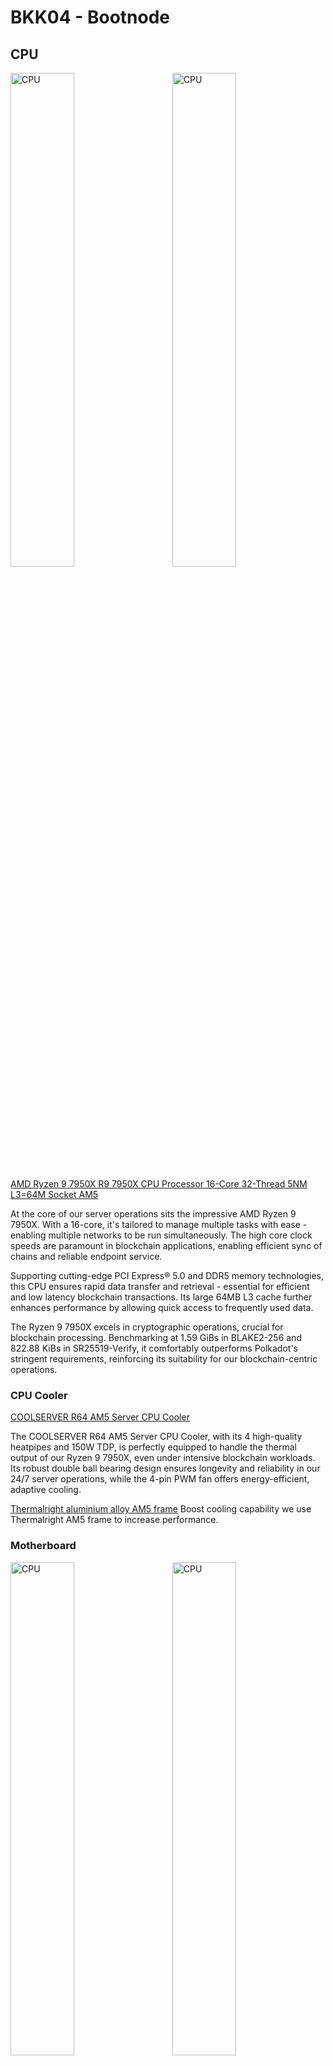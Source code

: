 # BKK04 - Bootnode

## CPU

<img src="images/bkk04/amdryzen9-2.webp" alt="CPU" style="width: 45%; margin-right: 1em; object-fit: cover;">
<img src="images/bkk04/amdryzen9.webp" alt="CPU" style="width: 45%; margin-left: 1em; object-fit: cover;">

[AMD Ryzen 9 7950X R9 7950X CPU Processor 16-Core 32-Thread 5NM L3=64M Socket AM5](https://www.amd.com/en/products/cpu/amd-ryzen-9-7950x)

At the core of our server operations sits the impressive AMD Ryzen 9 7950X.
With a 16-core, it's tailored to manage multiple tasks with ease - enabling
multiple networks to be run simultaneously. The high core clock speeds are
paramount in blockchain applications, enabling efficient sync of chains and
reliable endpoint service.

Supporting cutting-edge PCI Express® 5.0 and DDR5 memory technologies, this CPU
ensures rapid data transfer and retrieval - essential for efficient and low
latency blockchain transactions. Its large 64MB L3 cache further enhances
performance by allowing quick access to frequently used data.

The Ryzen 9 7950X excels in cryptographic operations, crucial for blockchain
processing. Benchmarking at 1.59 GiBs in BLAKE2-256 and 822.88 KiBs in
SR25519-Verify, it comfortably outperforms Polkadot's stringent requirements,
reinforcing its suitability for our blockchain-centric operations.

### CPU Cooler
[COOLSERVER R64 AM5 Server CPU Cooler](https://aliexpress.com/item/1005004850411911.html)

The COOLSERVER R64 AM5 Server CPU Cooler, with its 4 high-quality heatpipes and
150W TDP, is perfectly equipped to handle the thermal output of our Ryzen 9
7950X, even under intensive blockchain workloads. Its robust double ball
bearing design ensures longevity and reliability in our 24/7 server operations,
while the 4-pin PWM fan offers energy-efficient, adaptive cooling.

[Thermalright aluminium alloy AM5 frame](https://aliexpress.com/item/1005004904430608.html)
Boost cooling capability we use Thermalright AM5 frame to increase performance.

### Motherboard
<img src="images/bkk04/asrockrack.webp" alt="CPU" style="width: 45%; margin-right: 1em; object-fit: cover;">
<img src="images/bkk04/asrockrack-2.webp" alt="CPU" style="width: 45%; margin-left: 1em; object-fit: cover;">

[AsRock Rack B650D4U(LGA 1718)](https://www.asrockrack.com/general/productdetail.asp?Model=B650D4U#Specifications)

This motherboard is a masterpiece of engineering and design, a testament to
AsRock's ability to merge the high-performance aspects of the consumer world
with the robustness and dependability of server-grade hardware. The Rack
B650D4U is a Micro-ATX motherboard that fully supports DDR5 ECC UDIMM
memories, a feature that provides increased data integrity and system
reliability - essential elements in server environments.

The motherboard comes with full PCIe 5.0 support, which is crucial for tackling
demanding tasks and ensuring optimal performance. It features an M.2 slot, a
x16 slot, and a x4 slot, which provides the flexibility to cater to various
expansion needs. With the ability to support up to 7 M.2 slots, the Rack
B650D4U-2L2T is well-suited for high-performance NVMe storage, significantly
boosting data access and transfer speeds.

In essence, the AsRock Rack B650D4U is an optimal choice that promises a
perfect blend of speed, reliability, and scalability, capable of serving the
demanding needs of modern server applications.

### Memory
[4x Server Memory Module|MICRON|DDR5|32GB|UDIMM/ECC|4800MHz|CL 40|1.1V|MTC20C2085S1EC48BA1R](https://www.amazon.com/Server-Memory-Module-4800MHz-MTC20C2085S1EC48BA1R)

Our server setup employs four modules of 32GB DDR5 server memory. These memory
modules ensure substantial bandwidth, which is paramount in maintaining smooth
and efficient server operations. Furthermore, these memory modules come
equipped with ECC (Error-Correcting Code) technology, an invaluable feature
that ensures the accuracy and integrity of data, a critical aspect in
preserving the trustworthiness of our transactions and operations.

In high-performance computing, latency is as crucial as speed. Lower latency
leads to faster data processing, resulting in more efficient and responsive
system performance. Our memory modules have demonstrated impressive low-latency
performance in our extensive testing.


### SSD Expansion Cards
[NVMe SSD Expansion Card NVMe PCIe RAID Adapter 4 Ports NVME SSD To PCI-E 4.0 X16 Expansion Card]()

Our selection of this SSD expansion card is an integral part of our data
management strategy. The card facilitates the incorporation of state-of-the-art
NVMe SSDs, which are renowned for their superlative speed and efficiency in
storage and data retrieval. By enabling faster access to stored data, this card
aids in optimizing overall system performance, significantly enhancing our
server's responsiveness.

### Storage
[6x 2TB Samsung SSD Pro 980](https://www.amazon.co.jp/-/en/SAMSUNG-PCIe-Internal-Gaming-MZ-V8P2T0B/dp/B08RK2SR23/)
has extra M2 slot for one more.

#### Test results with 6 nvme cards
```
``+----------+----------------+-------------+-------------+-------------------+
| Category | Function       | Score       | Minimum     | Result            |
+===========================================================================+
| CPU      | BLAKE2-256     | 1.65 GiBs   | 783.27 MiBs | ✅ Pass (215.8 %) |
|----------+----------------+-------------+-------------+-------------------|
| CPU      | SR25519-Verify | 832.82 KiBs | 560.67 KiBs | ✅ Pass (148.5 %) |
|----------+----------------+-------------+-------------+-------------------|
| Memory   | Copy           | 16.99 GiBs  | 11.49 GiBs  | ✅ Pass (147.9 %) |
|----------+----------------+-------------+-------------+-------------------|
| Disk     | Seq Write      | 2.09 GiBs   | 950.00 MiBs | ✅ Pass (225.3 %) |
|----------+----------------+-------------+-------------+-------------------|
| Disk     | Rnd Write      | 885.35 MiBs | 420.00 MiBs | ✅ Pass (210.8 %) |
+----------+----------------+-------------+-------------+-------------------+
From 5 benchmarks in total, 5 passed and 0 failed (10% fault tolerance).
2023-08-03 00:49:00 The hardware meets the requirements
Read Latency Statistics in nanoseconds:
-------------------------
Minimum: 460 ns
Maximum: 535014 ns
Mean: 968.885148 ns
Standard Deviation: 280.737214 ns
99.99th Percentile Read Latency: 350 ns
-------------------------
Read IOPS: 906996.500117

The read latency meets the 2000 ns and lower QoS requirement
```

#### Backup storage

Our motherboard has 4x SATA3 slots for hard disks. For chain backups we are
using 3x 16TB disks in ZFS RAIDZ delivering us 32TB storage allowing 1 disk
to break. We have reserved small partitions in each 6 nvme for ZLOG and L2ARC
for improved performance for read/write operations thanks to ZFS.

### Chassis

[TGC-24550 2U](https://www.pcgallery.co.th/product/tgc-24550-3-0/)

We are still in process of designing correct parts for a 1U chassis build, so
for the first build we decided to go for 550mm 2U chassis. The challenge of
fitting Micro-ATX with ricers to PCI-E x16 and PCI-E x4 as well as 170W TDP
cooling solution into 1U is not that trivial. These slots are really required
to provide low latency NVME storage for RPC nodes.

TGC-24550-3.0 chassis, a 2U rackmount model providing ample space and
versatility. It has an efficient airflow design, with a middle fan wall of
four 80mm fans. This setup ensures steady airflow across essential components,
effectively mitigating thermal issues under heavy loads.

### Power Supply Unit
[T.F.SKYWINDINTL 1U MINI Flex ATX Power Supply Unit 400W Modular PSU]()

Power supply unit is the T.F.SKYWINDINTL 1U MINI Flex ATX 400W PSU. This
efficient unit comes equipped with a built-in cooling fan and a comprehensive
range of protective measures, including overcurrent, overvoltage, and
short-circuit protection. These features augment the stability and
dependability of our server system. 

The AMD Ryzen 9 7950X, with its Thermal Design Power (TDP) of 170W and peak
power consumption of 230W for the AM5 socket, requires a resilient and reliable
power supply unit. Given that the PSU is ideally operated at approximately 50%
of its maximum capacity during full load for optimum efficiency and durability.
Rated at 350W, this PSU will operate within its most effective efficiency zone
while sufficiently catering to the power demands of the processor.

### KVM
[Asrock Rack BCM/IPMI]

AsRock Rack motherboard comes with BCM for remote control.
